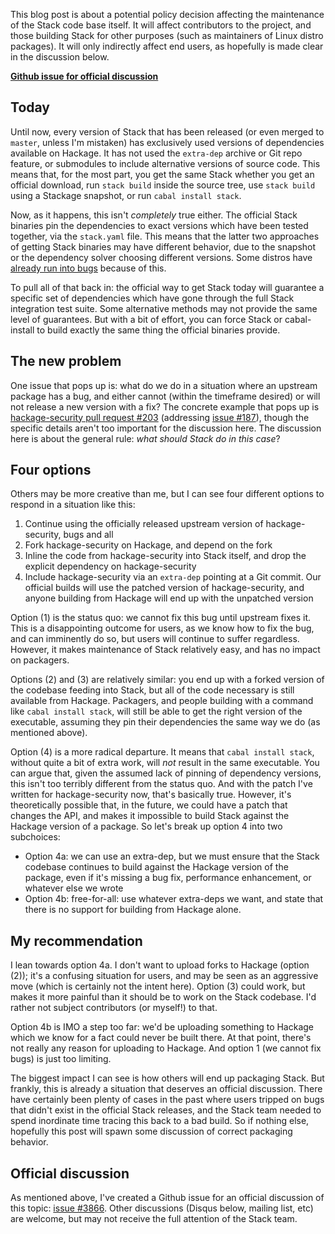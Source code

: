 This blog post is about a potential policy decision affecting the
maintenance of the Stack code base itself. It will affect contributors
to the project, and those building Stack for other purposes (such as
maintainers of Linux distro packages). It will only indirectly affect
end users, as hopefully is made clear in the discussion below.

[**Github issue for official discussion**](https://github.com/commercialhaskell/stack/issues/3866)

## Today

Until now, every version of Stack that has been released (or even
merged to `master`, unless I'm mistaken) has exclusively used versions
of dependencies available on Hackage. It has not used the `extra-dep`
archive or Git repo feature, or submodules to include alternative
versions of source code. This means that, for the most part, you get
the same Stack whether you get an official download, run `stack build`
inside the source tree, use `stack build` using a Stackage snapshot,
or run `cabal install stack`.

Now, as it happens, this isn't _completely_ true either. The official
Stack binaries pin the dependencies to exact versions which have been
tested together, via the `stack.yaml` file. This means that the latter
two approaches of getting Stack binaries may have different behavior,
due to the snapshot or the dependency solver choosing different
versions. Some distros have
[already run into bugs](https://github.com/commercialhaskell/stack/issues/3848)
because of this.

To pull all of that back in: the official way to get Stack today will
guarantee a specific set of dependencies which have gone through the
full Stack integration test suite. Some alternative methods may not
provide the same level of guarantees. But with a bit of effort, you
can force Stack or cabal-install to build exactly the same thing the
official binaries provide.

## The new problem

One issue that pops up is: what do we do in a situation where an
upstream package has a bug, and either cannot (within the timeframe
desired) or will not release a new version with a fix? The concrete
example that pops up is
[hackage-security pull request #203](https://github.com/haskell/hackage-security/pull/203)
(addressing
[issue #187](https://github.com/haskell/hackage-security/issues/187)),
though the specific details aren't too important for the discussion
here. The discussion here is about the general rule: _what should
Stack do in this case_?

## Four options

Others may be more creative than me, but I can see four different
options to respond in a situation like this:

1. Continue using the officially released upstream version of
   hackage-security, bugs and all
2. Fork hackage-security on Hackage, and depend on the fork
3. Inline the code from hackage-security into Stack itself, and drop
   the explicit dependency on hackage-security
4. Include hackage-security via an `extra-dep` pointing at a Git
   commit. Our official builds will use the patched version of
   hackage-security, and anyone building from Hackage will end up with
   the unpatched version

Option (1) is the status quo: we cannot fix this bug until upstream
fixes it. This is a disappointing outcome for users, as we know how to
fix the bug, and can imminently do so, but users will continue to
suffer regardless. However, it makes maintenance of Stack relatively
easy, and has no impact on packagers.

Options (2) and (3) are relatively similar: you end up with a forked
version of the codebase feeding into Stack, but all of the code
necessary is still available from Hackage. Packagers, and people
building with a command like `cabal install stack`, will still be able
to get the right version of the executable, assuming they pin their
dependencies the same way we do (as mentioned above).

Option (4) is a more radical departure. It means that `cabal install
stack`, without quite a bit of extra work, will _not_ result in the
same executable. You can argue that, given the assumed lack of pinning
of dependency versions, this isn't too terribly different from the
status quo. And with the patch I've written for hackage-security now,
that's basically true. However, it's theoretically possible that, in
the future, we could have a patch that changes the API, and makes it
impossible to build Stack against the Hackage version of a package. So
let's break up option 4 into two subchoices:

* Option 4a: we can use an extra-dep, but we must ensure that the
  Stack codebase continues to build against the Hackage version of the
  package, even if it's missing a bug fix, performance enhancement, or
  whatever else we wrote
* Option 4b: free-for-all: use whatever extra-deps we want, and state
  that there is no support for building from Hackage alone.

## My recommendation

I lean towards option 4a. I don't want to upload forks to Hackage
(option (2)); it's a confusing situation for users, and may be seen as
an aggressive move (which is certainly not the intent here). Option
(3) could work, but makes it more painful than it should be to work on
the Stack codebase. I'd rather not subject contributors (or myself!)
to that.

Option 4b is IMO a step too far: we'd be uploading something to
Hackage which we know for a fact could never be built there. At that
point, there's not really any reason for uploading to Hackage. And
option 1 (we cannot fix bugs) is just too limiting.

The biggest impact I can see is how others will end up packaging
Stack. But frankly, this is already a situation that deserves an
official discussion. There have certainly been plenty of cases in the
past where users tripped on bugs that didn't exist in the official
Stack releases, and the Stack team needed to spend inordinate time
tracing this back to a bad build. So if nothing else, hopefully this
post will spawn some discussion of correct packaging behavior.

## Official discussion

As mentioned above, I've created a Github issue for an official
discussion of this topic:
[issue #3866](https://github.com/commercialhaskell/stack/issues/3866). Other
discussions (Disqus below, mailing list, etc) are welcome, but may not
receive the full attention of the Stack team.
